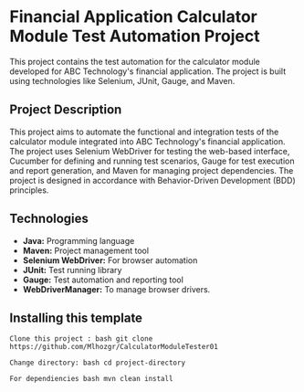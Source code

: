 # Financial Application Calculator Module Test Automation Project

This project contains the test automation for the calculator module developed for ABC Technology's financial application. The project is built using technologies like Selenium, JUnit, Gauge, and Maven.

##  Project Description

This project aims to automate the functional and integration tests of the calculator module integrated into ABC Technology's financial application. The project uses Selenium WebDriver for testing the web-based interface, Cucumber for defining and running test scenarios, Gauge for test execution and report generation, and Maven for managing project dependencies. The project is designed in accordance with Behavior-Driven Development (BDD) principles.

##  Technologies

*   **Java:** Programming language
*   **Maven:** Project management tool
*   **Selenium WebDriver:** For browser automation
*   **JUnit:** Test running library
*   **Gauge:** Test automation and reporting tool
*   **WebDriverManager:** To manage browser drivers.


## Installing this template

    Clone this project : bash git clone https://github.com/Mlhozgr/CalculatorModuleTester01

    Change directory: bash cd project-directory

    For dependiencies bash mvn clean install


 


